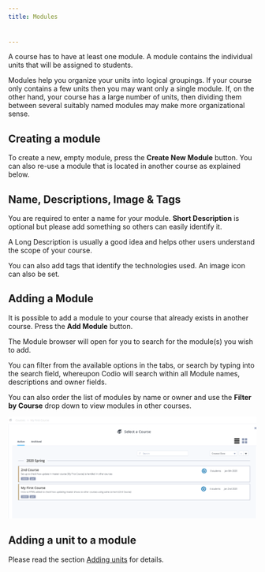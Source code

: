 ```yaml
---
title: Modules


---
```


A course has to have at least one module. A module contains the individual units that will be assigned to students.

Modules help you organize your units into logical groupings. If your course only contains a few units then you may want only a single module. If, on the other hand, your course has a large number of units, then dividing them between several suitably named modules may make more organizational sense.

## Creating a module
To create a new, empty module, press the **Create New Module** button. You can also re-use a module that is located in another course as explained below.

## Name, Descriptions, Image & Tags
You are required to enter a name for your module. **Short Description** is optional but please add something so others can easily identify it.

A Long Description is usually a good idea and helps other users understand the scope of your course.

You can also add tags that identify the technologies used. An image icon can also be set.

## Adding a Module
It is possible to add a module to your course that already exists in another course. Press the **Add Module** button.

The Module browser will open for you to search for the module(s) you wish to add.

You can filter from the available options in the tabs, or search by typing into the search field, whereupon Codio will search within all Module names, descriptions and owner fields.

You can also order the list of modules by name or owner and use the **Filter by Course** drop down to view modules in other courses.

<img alt="Module Browse" src="/img/module_browser.png" class="simple"/>

## Adding a unit to a module
Please read the section [Adding units](/courses/units/unit-add) for details.


